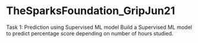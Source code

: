 # TheSparksFoundation_GripJun21
Task 1: Prediction using Supervised ML model
Build a Supervised ML model to predict percentage score depending on number of hours studied.
